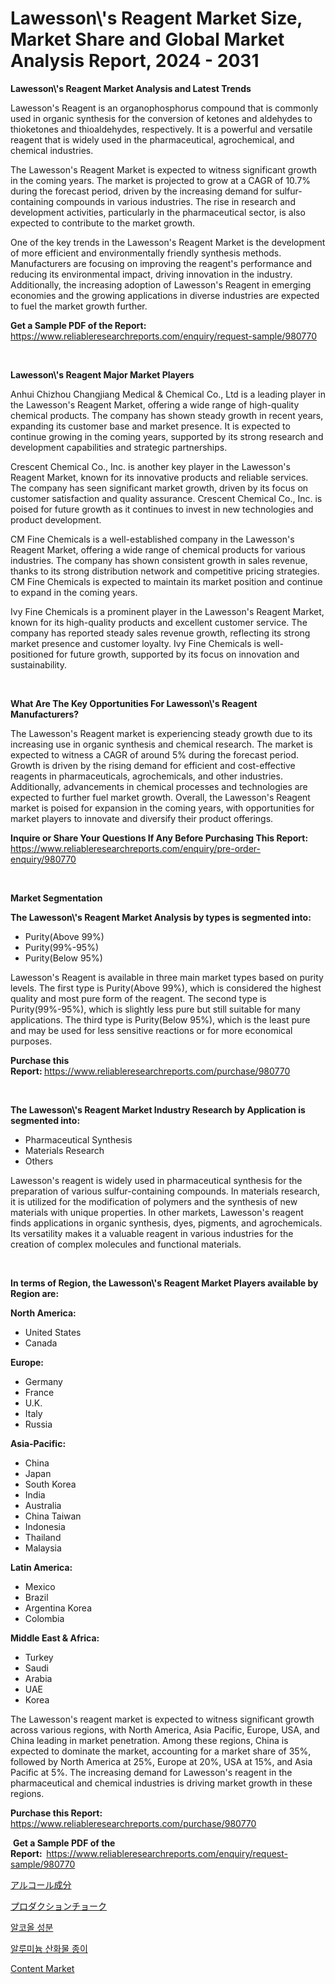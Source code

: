 <p><h1>Lawesson\'s Reagent Market Size, Market Share and Global Market Analysis Report, 2024 - 2031</h1></p><p><strong>Lawesson\'s Reagent Market Analysis and Latest Trends</strong></p>
<p><p>Lawesson's Reagent is an organophosphorus compound that is commonly used in organic synthesis for the conversion of ketones and aldehydes to thioketones and thioaldehydes, respectively. It is a powerful and versatile reagent that is widely used in the pharmaceutical, agrochemical, and chemical industries.</p><p>The Lawesson's Reagent Market is expected to witness significant growth in the coming years. The market is projected to grow at a CAGR of 10.7% during the forecast period, driven by the increasing demand for sulfur-containing compounds in various industries. The rise in research and development activities, particularly in the pharmaceutical sector, is also expected to contribute to the market growth.</p><p>One of the key trends in the Lawesson's Reagent Market is the development of more efficient and environmentally friendly synthesis methods. Manufacturers are focusing on improving the reagent's performance and reducing its environmental impact, driving innovation in the industry. Additionally, the increasing adoption of Lawesson's Reagent in emerging economies and the growing applications in diverse industries are expected to fuel the market growth further.</p></p>
<p><strong>Get a Sample PDF of the Report:&nbsp;</strong> <a href="https://www.reliableresearchreports.com/enquiry/request-sample/980770">https://www.reliableresearchreports.com/enquiry/request-sample/980770</a></p>
<p>&nbsp;</p>
<p><strong>Lawesson\'s Reagent Major Market Players</strong></p>
<p><p>Anhui Chizhou Changjiang Medical & Chemical Co., Ltd is a leading player in the Lawesson's Reagent Market, offering a wide range of high-quality chemical products. The company has shown steady growth in recent years, expanding its customer base and market presence. It is expected to continue growing in the coming years, supported by its strong research and development capabilities and strategic partnerships.</p><p>Crescent Chemical Co., Inc. is another key player in the Lawesson's Reagent Market, known for its innovative products and reliable services. The company has seen significant market growth, driven by its focus on customer satisfaction and quality assurance. Crescent Chemical Co., Inc. is poised for future growth as it continues to invest in new technologies and product development.</p><p>CM Fine Chemicals is a well-established company in the Lawesson's Reagent Market, offering a wide range of chemical products for various industries. The company has shown consistent growth in sales revenue, thanks to its strong distribution network and competitive pricing strategies. CM Fine Chemicals is expected to maintain its market position and continue to expand in the coming years.</p><p>Ivy Fine Chemicals is a prominent player in the Lawesson's Reagent Market, known for its high-quality products and excellent customer service. The company has reported steady sales revenue growth, reflecting its strong market presence and customer loyalty. Ivy Fine Chemicals is well-positioned for future growth, supported by its focus on innovation and sustainability.</p></p>
<p>&nbsp;</p>
<p><strong>What Are The Key Opportunities For Lawesson\'s Reagent Manufacturers?</strong></p>
<p><p>The Lawesson's Reagent market is experiencing steady growth due to its increasing use in organic synthesis and chemical research. The market is expected to witness a CAGR of around 5% during the forecast period. Growth is driven by the rising demand for efficient and cost-effective reagents in pharmaceuticals, agrochemicals, and other industries. Additionally, advancements in chemical processes and technologies are expected to further fuel market growth. Overall, the Lawesson's Reagent market is poised for expansion in the coming years, with opportunities for market players to innovate and diversify their product offerings.</p></p>
<p><strong>Inquire or Share Your Questions If Any Before Purchasing This Report:</strong> <a href="https://www.reliableresearchreports.com/enquiry/pre-order-enquiry/980770">https://www.reliableresearchreports.com/enquiry/pre-order-enquiry/980770</a></p>
<p>&nbsp;</p>
<p><strong>Market Segmentation</strong></p>
<p><strong>The Lawesson\'s Reagent Market Analysis by types is segmented into:</strong></p>
<p><ul><li>Purity(Above 99%)</li><li>Purity(99%-95%)</li><li>Purity(Below 95%)</li></ul></p>
<p><p>Lawesson's Reagent is available in three main market types based on purity levels. The first type is Purity(Above 99%), which is considered the highest quality and most pure form of the reagent. The second type is Purity(99%-95%), which is slightly less pure but still suitable for many applications. The third type is Purity(Below 95%), which is the least pure and may be used for less sensitive reactions or for more economical purposes.</p></p>
<p><strong>Purchase this Report:&nbsp;</strong><a href="https://www.reliableresearchreports.com/purchase/980770">https://www.reliableresearchreports.com/purchase/980770</a></p>
<p>&nbsp;</p>
<p><strong>The Lawesson\'s Reagent Market Industry Research by Application is segmented into:</strong></p>
<p><ul><li>Pharmaceutical Synthesis</li><li>Materials Research</li><li>Others</li></ul></p>
<p><p>Lawesson's reagent is widely used in pharmaceutical synthesis for the preparation of various sulfur-containing compounds. In materials research, it is utilized for the modification of polymers and the synthesis of new materials with unique properties. In other markets, Lawesson's reagent finds applications in organic synthesis, dyes, pigments, and agrochemicals. Its versatility makes it a valuable reagent in various industries for the creation of complex molecules and functional materials.</p></p>
<p>&nbsp;</p>
<p><strong>In terms of Region, the Lawesson\'s Reagent Market Players available by Region are:</strong></p>
<p>
    <p> <strong> North America: </strong>
        <ul>
            <li>United States</li>
            <li>Canada</li>
        </ul>
        </p> 
    <p> <strong> Europe: </strong>
        <ul>
            <li>Germany</li>
            <li>France</li>
            <li>U.K.</li>
            <li>Italy</li>
            <li>Russia</li>
        </ul>
        </p> 
    <p> <strong> Asia-Pacific: </strong>
        <ul>
            <li>China</li>
            <li>Japan</li>
            <li>South Korea</li>
            <li>India</li>
            <li>Australia</li>
            <li>China Taiwan</li>
            <li>Indonesia</li>
            <li>Thailand</li>
            <li>Malaysia</li>
        </ul>
        </p> 
    <p> <strong> Latin America: </strong>
        <ul>
            <li>Mexico</li>
            <li>Brazil</li>
            <li>Argentina Korea</li>
            <li>Colombia</li>
        </ul>
        </p> 
    <p> <strong> Middle East & Africa: </strong>
        <ul>
            <li>Turkey</li>
            <li>Saudi</li>
            <li>Arabia</li>
            <li>UAE</li>
            <li>Korea</li>
        </ul>
    </p>
    </p>
<p><p>The Lawesson's reagent market is expected to witness significant growth across various regions, with North America, Asia Pacific, Europe, USA, and China leading in market penetration. Among these regions, China is expected to dominate the market, accounting for a market share of 35%, followed by North America at 25%, Europe at 20%, USA at 15%, and Asia Pacific at 5%. The increasing demand for Lawesson's reagent in the pharmaceutical and chemical industries is driving market growth in these regions.</p></p>
<p><strong>Purchase this Report: </strong><a href="https://www.reliableresearchreports.com/purchase/980770">https://www.reliableresearchreports.com/purchase/980770</a></p>
<p>&nbsp;<strong>Get a Sample PDF of the Report:&nbsp;&nbsp;</strong><a href="https://www.reliableresearchreports.com/enquiry/request-sample/980770">https://www.reliableresearchreports.com/enquiry/request-sample/980770</a></p>
<p><strong></strong></p>
<p><p><a href="https://medium.com/@ufukkocak157/%E3%82%A2%E3%83%AB%E3%82%B3%E3%83%BC%E3%83%AB%E5%8E%9F%E6%96%99%E5%B8%82%E5%A0%B4-%E7%A8%AE%E9%A1%9E-%E7%94%A8%E9%80%94-%E5%9C%B0%E7%90%86%E3%81%AB%E3%82%88%E3%82%8B%E5%8C%85%E6%8B%AC%E7%9A%84%E3%81%AA%E8%A9%95%E4%BE%A1-22e7493d7250">アルコール成分</a></p><p><a href="https://medium.com/@novabrown3/%E7%94%9F%E7%94%A3%E3%81%8C%E5%B8%82%E5%A0%B4%E3%82%92%E5%9C%A7%E8%BF%AB%E3%81%97%E3%81%A6%E3%81%84%E3%81%BE%E3%81%99-%E3%82%BF%E3%82%A4%E3%83%97-%E3%82%A2%E3%83%97%E3%83%AA%E3%82%B1%E3%83%BC%E3%82%B7%E3%83%A7%E3%83%B3-%E5%9C%B0%E7%90%86%E3%81%AB%E3%82%88%E3%82%8B%E5%8C%85%E6%8B%AC%E7%9A%84%E3%81%AA%E8%A9%95%E4%BE%A1-26b1cbe64469">プロダクションチョーク</a></p><p><a href="https://medium.com/@marquezpenistero05eud5zjn/%EC%A3%BC%EB%A5%98-%EC%84%B1%EB%B6%84-%EC%8B%9C%EC%9E%A5-%EC%9C%A0%ED%98%95-%EC%9D%91%EC%9A%A9-%EB%B0%8F-%EC%A7%80%EB%A6%AC%EB%B3%84-%EC%A2%85%ED%95%A9-%ED%8F%89%EA%B0%80-da909b5e38df">알코올 성분</a></p><p><a href="https://medium.com/@marquezpenistero05eud5zjn/%EC%95%8C%EB%A3%A8%EB%AF%B8%EB%8A%84-%EC%98%A5%EC%82%AC%EC%9D%B4%EB%93%9C-%EC%A2%85%EC%9D%B4-%EC%8B%9C%EC%9E%A5-%EC%A2%85%EB%A5%98-%EC%9D%91%EC%9A%A9-%EB%B0%8F-%EC%A7%80%EB%A6%AC%EC%97%90-%EB%94%B0%EB%A5%B8-%ED%8F%AC%EA%B4%84%EC%A0%81-%ED%8F%89%EA%B0%80-e94d2cbe3775">알루미늄 산화물 종이</a></p><p><a href="https://github.com/ruddyyedelwadw/Market-Research-Report-List-1/blob/main/content-market.md">Content Market</a></p></p>